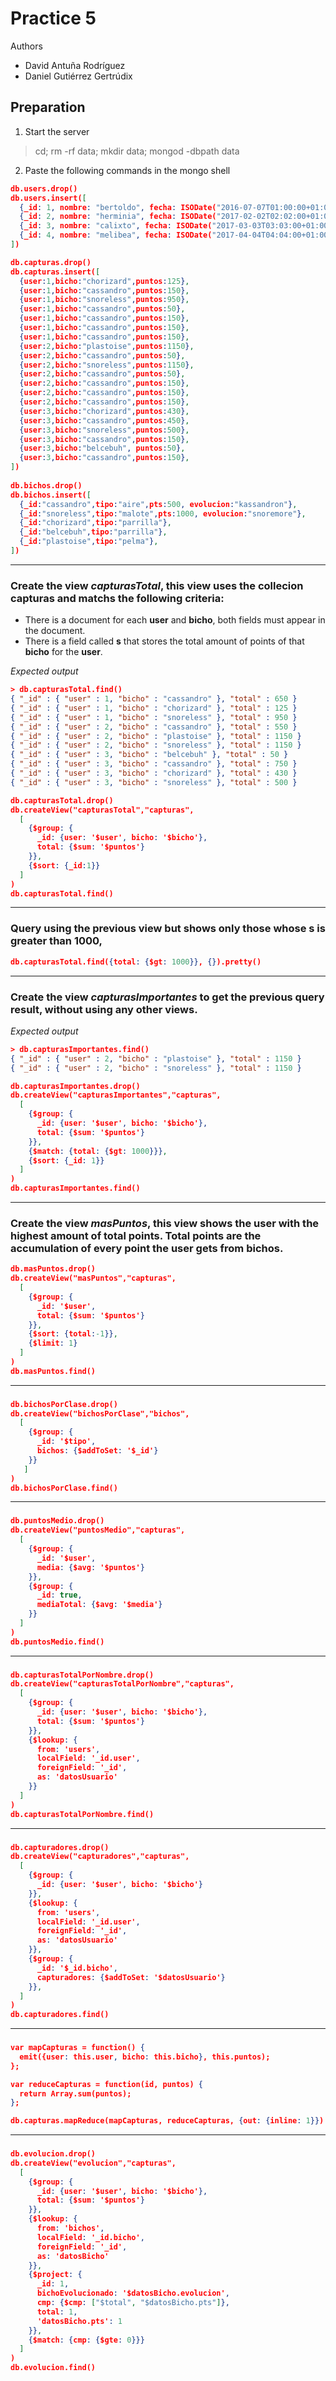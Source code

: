 # Practice 5
Authors
 - David Antuña Rodríguez
 - Daniel Gutiérrez Gertrúdix

## Preparation
 1. Start the server 
 
> cd; rm -rf data; mkdir data; mongod -dbpath data

 2. Paste the following commands in the mongo shell
 
```json
db.users.drop()
db.users.insert([
  {_id: 1, nombre: "bertoldo", fecha: ISODate("2016-07-07T01:00:00+01:00")},
  {_id: 2, nombre: "herminia", fecha: ISODate("2017-02-02T02:02:00+01:00")},
  {_id: 3, nombre: "calixto", fecha: ISODate("2017-03-03T03:03:00+01:00")},
  {_id: 4, nombre: "melibea", fecha: ISODate("2017-04-04T04:04:00+01:00")},
])

db.capturas.drop()
db.capturas.insert([
  {user:1,bicho:"chorizard",puntos:125},
  {user:1,bicho:"cassandro",puntos:150},
  {user:1,bicho:"snoreless",puntos:950},
  {user:1,bicho:"cassandro",puntos:50},
  {user:1,bicho:"cassandro",puntos:150},
  {user:1,bicho:"cassandro",puntos:150},
  {user:1,bicho:"cassandro",puntos:150},
  {user:2,bicho:"plastoise",puntos:1150},
  {user:2,bicho:"cassandro",puntos:50},
  {user:2,bicho:"snoreless",puntos:1150},
  {user:2,bicho:"cassandro",puntos:50},
  {user:2,bicho:"cassandro",puntos:150},
  {user:2,bicho:"cassandro",puntos:150},
  {user:2,bicho:"cassandro",puntos:150},
  {user:3,bicho:"chorizard",puntos:430},
  {user:3,bicho:"cassandro",puntos:450},
  {user:3,bicho:"snoreless",puntos:500},
  {user:3,bicho:"cassandro",puntos:150},
  {user:3,bicho:"belcebuh", puntos:50},
  {user:3,bicho:"cassandro",puntos:150},
])
  
db.bichos.drop()
db.bichos.insert([
  {_id:"cassandro",tipo:"aire",pts:500, evolucion:"kassandron"},
  {_id:"snoreless",tipo:"malote",pts:1000, evolucion:"snoremore"},
  {_id:"chorizard",tipo:"parrilla"},
  {_id:"belcebuh",tipo:"parrilla"},
  {_id:"plastoise",tipo:"pelma"},
])
```

------
### Create the view _capturasTotal_, this view uses the collecion **capturas** and matchs the following criteria:
 - There is a document for each **user** and **bicho**, both fields must appear in the document.
 - There is a field called **s** that stores the total amount of points of that **bicho** for the **user**.
 
 _Expected output_
 ```json
 > db.capturasTotal.find()
{ "_id" : { "user" : 1, "bicho" : "cassandro" }, "total" : 650 }
{ "_id" : { "user" : 1, "bicho" : "chorizard" }, "total" : 125 }
{ "_id" : { "user" : 1, "bicho" : "snoreless" }, "total" : 950 }
{ "_id" : { "user" : 2, "bicho" : "cassandro" }, "total" : 550 }
{ "_id" : { "user" : 2, "bicho" : "plastoise" }, "total" : 1150 }
{ "_id" : { "user" : 2, "bicho" : "snoreless" }, "total" : 1150 }
{ "_id" : { "user" : 3, "bicho" : "belcebuh" }, "total" : 50 }
{ "_id" : { "user" : 3, "bicho" : "cassandro" }, "total" : 750 }
{ "_id" : { "user" : 3, "bicho" : "chorizard" }, "total" : 430 }
{ "_id" : { "user" : 3, "bicho" : "snoreless" }, "total" : 500 }
 ```

```json
db.capturasTotal.drop()
db.createView("capturasTotal","capturas", 
  [
    {$group: {
      _id: {user: '$user', bicho: '$bicho'},
      total: {$sum: '$puntos'}
    }},
    {$sort: {_id:1}}
  ]
)
db.capturasTotal.find()
```

------
### Query using the previous view but shows only those whose **s** is greater than 1000,

```json
db.capturasTotal.find({total: {$gt: 1000}}, {}).pretty()
```

------
### Create the view _capturasImportantes_ to get the previous query result, without using any other views.

_Expected output_
```json
> db.capturasImportantes.find()
{ "_id" : { "user" : 2, "bicho" : "plastoise" }, "total" : 1150 }
{ "_id" : { "user" : 2, "bicho" : "snoreless" }, "total" : 1150 }
```

```json
db.capturasImportantes.drop()
db.createView("capturasImportantes","capturas", 
  [
    {$group: {
      _id: {user: '$user', bicho: '$bicho'},
      total: {$sum: '$puntos'}
    }},
    {$match: {total: {$gt: 1000}}},
    {$sort: {_id: 1}}
  ]
) 
db.capturasImportantes.find()
```

------
### Create the view _masPuntos_, this view shows the user with the highest amount of total points. Total points are the accumulation of every point the user gets from **bichos**.

```json
db.masPuntos.drop()
db.createView("masPuntos","capturas", 
  [
    {$group: {
      _id: '$user',
      total: {$sum: '$puntos'}
    }},
    {$sort: {total:-1}},
    {$limit: 1}
  ]
)
db.masPuntos.find()
```

------
###

```json
db.bichosPorClase.drop()
db.createView("bichosPorClase","bichos",
  [
    {$group: {
      _id: '$tipo',
      bichos: {$addToSet: '$_id'}
    }}
   ]
)
db.bichosPorClase.find()
```

------
###

```json
db.puntosMedio.drop()
db.createView("puntosMedio","capturas",
  [
    {$group: {
      _id: '$user',
      media: {$avg: '$puntos'}
    }},
    {$group: {
      _id: true,
      mediaTotal: {$avg: '$media'}
    }}
  ]
)
db.puntosMedio.find()
```

------
### 

```json
db.capturasTotalPorNombre.drop()
db.createView("capturasTotalPorNombre","capturas",
  [
    {$group: {
      _id: {user: '$user', bicho: '$bicho'},
      total: {$sum: '$puntos'}
    }},
    {$lookup: {
      from: 'users',
      localField: '_id.user',
      foreignField: '_id',
      as: 'datosUsuario'
    }}
  ]
)
db.capturasTotalPorNombre.find()
```

------
###

```json
db.capturadores.drop()
db.createView("capturadores","capturas",
  [
    {$group: {
      _id: {user: '$user', bicho: '$bicho'}
    }},
    {$lookup: {
      from: 'users',
      localField: '_id.user',
      foreignField: '_id',
      as: 'datosUsuario'
    }},
    {$group: {
      _id: '$_id.bicho',
      capturadores: {$addToSet: '$datosUsuario'}
    }},
  ]
)
db.capturadores.find() 
```

------
###

```json
var mapCapturas = function() {
  emit({user: this.user, bicho: this.bicho}, this.puntos);
};

var reduceCapturas = function(id, puntos) {
  return Array.sum(puntos);
};

db.capturas.mapReduce(mapCapturas, reduceCapturas, {out: {inline: 1}})
```
------
###

```json
db.evolucion.drop()
db.createView("evolucion","capturas",
  [
    {$group: {
      _id: {user: '$user', bicho: '$bicho'},
      total: {$sum: '$puntos'}
    }},
    {$lookup: {
      from: 'bichos',
      localField: '_id.bicho',
      foreignField: '_id',
      as: 'datosBicho'
    }},
    {$project: {
      _id: 1,
      bichoEvolucionado: '$datosBicho.evolucion',
      cmp: {$cmp: ["$total", "$datosBicho.pts"]},
      total: 1,
      'datosBicho.pts': 1
    }},
    {$match: {cmp: {$gte: 0}}}
  ]
)
db.evolucion.find()
```

